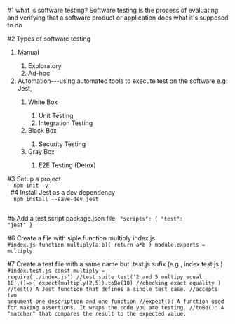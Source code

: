 #1 what is software testing?
 Software testing is the process of evaluating and verifying that a software product or application does what it's supposed to do

#2 Types of software testing
 <ol>
  <li>Manual</li>
   <ol>
    <li>Exploratory</li>
    <li>Ad-hoc</li>
   </ol>
  
  <li>Automation---using automated tools to execute test on the software e.g: Jest,</li>
  <ol>
   <li>White Box</li>
   <ol>
    <li>Unit Testing</li>
    <li>Integration Testing </li>
   </ol>
   
   <li>Black Box</li>
   <ol>
    <li>Security Testing</li>
   </ol>
   
   <li>Gray Box</li>
   <ol>
    <li>E2E Testing (Detox)</li>
   </ol>
  </ol>
 </ol>
#3 Setup a project
 <code>
  npm init -y
 </code>
#4 Install Jest as a dev dependency
 <code>
  npm install --save-dev jest
 </code>

#5 Add a test script package.json file
<code>
"scripts": {
  "test": "jest"
}
</code>

#6 Create a file with siple function multiply index.js
<code>
  #index.js
  function multiply(a,b){
   return a*b
  }
  module.exports = multiply
</code>

#7 Create a test file with a same name but .test.js sufix (e.g., index.test.js )
<code>
  #index.test.js
  const multiply = require('./index.js')
  //test suite
  test('2 and 5 multipy equal 10',()=>{
    expect(multiply(2,5)).toBe(10) //checking exact equality
  )
  //test() A Jest function that defines a single test case.
  //accepts two argument one description and one function 
  //expect(): A function used for making assertions. It wraps the code you are testing.
  //toBe(): A "matcher" that compares the result to the expected value. 
</code>
    
